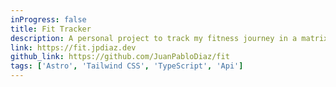 ```yaml
---
inProgress: false
title: Fit Tracker
description: A personal project to track my fitness journey in a matrix format.
link: https://fit.jpdiaz.dev
github_link: https://github.com/JuanPabloDiaz/fit
tags: ['Astro', 'Tailwind CSS', 'TypeScript', 'Api']
---
```

